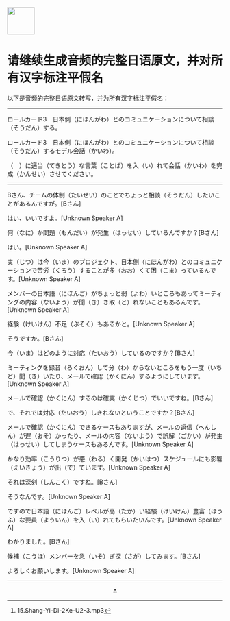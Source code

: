 <img src="https://r2cdn.perplexity.ai/pplx-full-logo-primary-dark%402x.png" style="height:64px;margin-right:32px"/>

# 请继续生成音频的完整日语原文，并对所有汉字标注平假名

以下是音频的完整日语原文转写，并为所有汉字标注平假名：

***

ロールカード3　日本側（にほんがわ）とのコミュニケーションについて相談（そうだん）する。

ロールカード3　日本側（にほんがわ）とのコミュニケーションについて相談（そうだん）するモデル会話（かいわ）。

（　）に適当（てきとう）な言葉（ことば）を入（い）れて会話（かいわ）を完成（かんせい）させてください。

***

Bさん、チームの体制（たいせい）のことでちょっと相談（そうだん）したいことがあるんですが。[Bさん]

はい、いいですよ。[Unknown Speaker A]

何（なに）か問題（もんだい）が発生（はっせい）しているんですか？[Bさん]

はい。[Unknown Speaker A]

実（じつ）は今（いま）のプロジェクト、日本側（にほんがわ）とのコミュニケーションで苦労（くろう）することが多（おお）くて困（こま）っているんです。[Unknown Speaker A]

メンバーの日本語（にほんご）がちょっと弱（よわ）いところもあってミーティングの内容（ないよう）が聞（き）き取（と）れないこともあるんです。[Unknown Speaker A]

経験（けいけん）不足（ぶそく）もあるかと。[Unknown Speaker A]

そうですか。[Bさん]

今（いま）はどのように対応（たいおう）しているのですか？[Bさん]

ミーティングを録音（ろくおん）して分（わ）からないところをもう一度（いちど）聞（き）いたり、メールで確認（かくにん）するようにしています。[Unknown Speaker A]

メールで確認（かくにん）するのは確実（かくじつ）でいいですね。[Bさん]

で、それでは対応（たいおう）しきれないということですか？[Bさん]

メールで確認（かくにん）できるケースもありますが、メールの返信（へんしん）が遅（おそ）かったり、メールの内容（ないよう）で誤解（ごかい）が発生（はっせい）してしまうケースもあるんです。[Unknown Speaker A]

かなり効率（こうりつ）が悪（わる）く開発（かいはつ）スケジュールにも影響（えいきょう）が出（で）ています。[Unknown Speaker A]

それは深刻（しんこく）ですね。[Bさん]

そうなんです。[Unknown Speaker A]

ですので日本語（にほんご）レベルが高（たか）い経験（けいけん）豊富（ほうふ）な要員（よういん）を入（い）れてもらいたいんです。[Unknown Speaker A]

わかりました。[Bさん]

候補（こうほ）メンバーを急（いそ）ぎ探（さが）してみます。[Bさん]

よろしくお願いします。[Unknown Speaker A]

---
<span style="display:none">[^1]</span>

<div style="text-align: center">⁂</div>

[^1]: 15.Shang-Yi-Di-2Ke-U2-3.mp3

